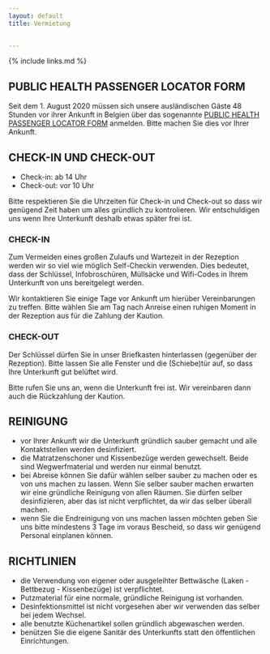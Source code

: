 ```yaml
---
layout: default
title: Vermietung
    

---
```


{% include links.md %}

## PUBLIC HEALTH PASSENGER LOCATOR FORM

Seit dem 1. August 2020 müssen sich unsere ausländischen Gäste 48 Stunden vor ihrer Ankunft in Belgien über das sogenannte [PUBLIC HEALTH PASSENGER LOCATOR FORM](https://travel.info-coronavirus.be/de/public-health-passenger-locator-form) anmelden. Bitte machen Sie dies vor Ihrer Ankunft.

## CHECK-IN UND CHECK-OUT

* Check-in: ab 14 Uhr
* Check-out: vor 10 Uhr

Bitte respektieren Sie die Uhrzeiten für Check-in und Check-out so dass wir genügend Zeit
haben um alles gründlich zu kontrolieren. Wir entschuldigen uns wenn Ihre Unterkunft
deshalb etwas später frei ist.


### CHECK-IN

Zum Vermeiden eines großen Zulaufs und Wartezeit in der Rezeption werden wir so viel
wie möglich Self-Checkin verwenden. Dies bedeutet, dass der Schlüssel, Infobroschüren,
Müllsäcke und Wifi-Codes in Ihrem Unterkunft von uns bereitgelegt werden.

Wir kontaktieren Sie einige Tage vor Ankunft um hierüber Vereinbarungen zu treffen.
Bitte wählen Sie am Tag nach Anreise einen ruhigen Moment in der Rezeption aus für die
Zahlung der Kaution.

### CHECK-OUT

Der Schlüssel dürfen Sie in unser Briefkasten hinterlassen (gegenüber der Rezeption).
Bitte lassen Sie alle Fenster und die (Schiebe)tür auf, so dass Ihre Unterkunft gut belüftet wird.

Bitte rufen Sie uns an, wenn die Unterkunft frei ist. Wir vereinbaren dann auch die
Rückzahlung der Kaution.

## REINIGUNG

* vor Ihrer Ankunft wir die Unterkunft gründlich sauber gemacht und alle Kontaktstellen
werden desinfiziert.
* die Matratzenschoner und Kissenbezüge werden gewechselt. Beide sind Wegwerfmaterial
und werden nur einmal benutzt.
* bei Abreise können Sie dafür wählen selber sauber zu machen oder es von uns machen zu
lassen. Wenn Sie selber sauber machen erwarten wir eine gründliche Reinigung von allen
Räumen. Sie dürfen selber desinfizieren, aber das ist nicht verpflichtet, da wir das selber
überall machen.
* wenn Sie die Endreinigung von uns machen lassen möchten geben Sie uns bitte mindestens
3 Tage im voraus Bescheid, so dass wir genügend Personal einplanen können.


## RICHTLINIEN

* die Verwendung von eigener oder ausgeleihter Bettwäsche (Laken - Bettbezug -
Kissenbezüge) ist verpflichtet.
* Putzmaterial für eine normale, gründliche Reinigung ist vorhanden.
* Desinfektionsmittel
ist nicht vorgesehen aber wir verwenden das selber bei jedem Wechsel.
* alle benutzte Küchenartikel sollen gründlich abgewaschen werden.
* benützen Sie die eigene Sanitär des Unterkunfts statt den öffentlichen Einrichtungen.